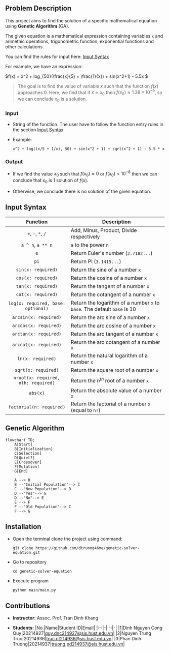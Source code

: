 
## Problem Description
This project aims to find the solution of a specific mathematical equation using **Genetic Algorithm** (GA). 

The given equation is a mathematical expression containing variables `x` and arimethic operations, trigonometric function, exponential functions and other calculations.
    
You can find the rules for input here: [Input Syntax](#input-syntax)

For example, we have an expression: 

$f(x) = x^2 + log_{50}(\frac{x}{5} + \frac{1}{x}) + sin(x^2+1) - 5.5x $


> The goal is to find the value of variable $x$ such that the function $f(x)$ approaches 0. Here, we find that if $x=x_0$ then $f(x_0) \approx 1.38 \times 10^{-9}$, so we can conclude $x_0$ is a solution.

### Input
- String of the function. The user have to follow the function entry rules in the section [Input Syntax](#input-syntax)

- Example:

    `x^2 + log((x/5 + 1/x), 50) + sin(x^2 + 1) + sqrt(x^2 + 1) - 5.5 * x`

### Output
- If we find the value $x_0$ such that $f(x_0) \approx 0$ or $f(x_0) < 10^{-8}$ then we can conclude that $x_0$ is 1 solution of $f(x)$.

- Otherwise, we conclude there is no solution of the given equation.

## Input Syntax

|Function|Description|
|:-:|-|
|`+`, `-`, `*`, `/`|Add, Minus, Product, Divide respectively|
|`a ^ n`, `a ** n`|`a` to the power `n`|
|`e`|Return Euler's number (`2.7182...`)|
|`pi`|Return PI (`3.1415...`)|
|`sin(x: required)`|Return the sine of a number `x`|
|`cos(x: required)`|Return the cosine of a number `x`|
|`tan(x: required)`|Return the tangent of a number `x`|
|`cot(x: required)`|Return the cotangent of a number `x`|
|`log(x: required, base: optional)`|Return the logarithm of a number `x` to `base`. The default `base` is 10|
|`arcsin(x: required)`|Return the arc sine of a number `x`|
|`arccos(x: required)`|Return the arc cosine of a number `x`|
|`arctan(x: required)`|Return the arc tangent of a number `x`|
|`arccot(x: required)`|Return the arc cotangent of a number `x`|
|`ln(x: required)`|Return the natural logarithm of a number `x`|
|`sqrt(x: required)`|Return the square root of a number `x`|
|`nroot(x: required, nth: required)`|Return the $n^{th}$ root of a number `x`|
|`abs(x)`|Return the absolute value of a number `x`|
|`factorial(n: required)`|Return the factorial of a number `x` (equal to `n!`)|


## Genetic Algorithm

```mermaid
flowchart TD;
    A[Start]
    B[Initialization]
    C[Selection]
    D[Quiet?]
    E[Crossover]
    F[Mutation]
    G[End]

    A --> B
    B --"Initial Population"--> C
    C --"New Population"--> D
    D --"Yes"--> G
    D --"No"--> E
    E --> F
    F --"Old Population"--> C
    F --> G
```

## Installation

- Open the terminal clone the project using command:
    ```
    git clone https://github.com/dtruong46me/genetic-solver-equation.git
    ```

- Go to repository
    ```
    cd genetic-solver-equation
    ```

- Execute program
    ```
    python main/main.py
    ```

## Contributions

- **Instructor:** Assoc. Prof. Tran Dinh Khang

- **Students:**
    |No.|Name|Student ID|Email|
    |:-:|-|:-:|-|
    |1|Dinh Nguyen Cong Quy|20214927|quy.dnc214927@sis.hust.edu.vn|
    |2|Nguyen Trung Truc|20214936|truc.nt214936@sis.hust.edu.vn|
    |3|Phan Dinh Truong|20214937|truong.pd214937@sis.hust.edu.vn|